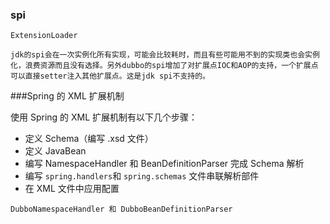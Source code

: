 ### spi

`ExtensionLoader`

```
jdk的spi会在一次实例化所有实现，可能会比较耗时，而且有些可能用不到的实现类也会实例化，浪费资源而且没有选择。另外dubbo的spi增加了对扩展点IOC和AOP的支持，一个扩展点可以直接setter注入其他扩展点。这是jdk spi不支持的。
```
###Spring 的 XML 扩展机制

使用 Spring 的 XML 扩展机制有以下几个步骤：

* 定义 Schema（编写 .xsd 文件）
* 定义 JavaBean
* 编写 NamespaceHandler 和 BeanDefinitionParser 完成 Schema 解析
* 编写 `spring.handlers`和 `spring.schemas` 文件串联解析部件
* 在 XML 文件中应用配置

`DubboNamespaceHandler 和 DubboBeanDefinitionParser `

